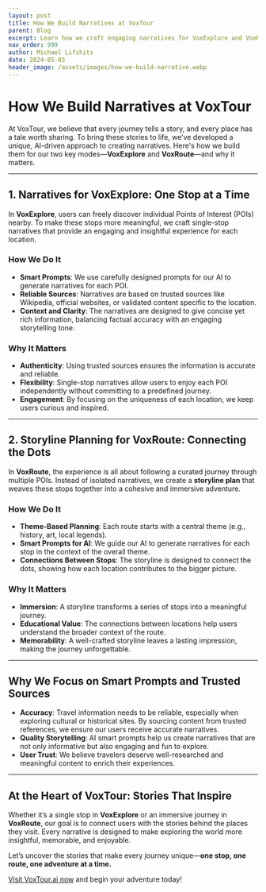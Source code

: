 ```yaml
---
layout: post
title: How We Build Narratives at VoxTour
parent: Blog
excerpt: Learn how we craft engaging narratives for VoxExplore and VoxRoute using smart prompts, trusted sources, and storyline planning.
nav_order: 999
author: Michael Lifshits
date: 2024-05-03
header_image: /assets/images/how-we-build-narrative.webp
---
```

# How We Build Narratives at VoxTour

At VoxTour, we believe that every journey tells a story, and every place has a tale worth sharing. To bring these stories to life, we’ve developed a unique, AI-driven approach to creating narratives. Here's how we build them for our two key modes—**VoxExplore** and **VoxRoute**—and why it matters.

---

## 1. Narratives for VoxExplore: One Stop at a Time

In **VoxExplore**, users can freely discover individual Points of Interest (POIs) nearby. To make these stops more meaningful, we craft single-stop narratives that provide an engaging and insightful experience for each location.

### **How We Do It**
- **Smart Prompts**: We use carefully designed prompts for our AI to generate narratives for each POI.
- **Reliable Sources**: Narratives are based on trusted sources like Wikipedia, official websites, or validated content specific to the location.
- **Context and Clarity**: The narratives are designed to give concise yet rich information, balancing factual accuracy with an engaging storytelling tone.

### **Why It Matters**
- **Authenticity**: Using trusted sources ensures the information is accurate and reliable.
- **Flexibility**: Single-stop narratives allow users to enjoy each POI independently without committing to a predefined journey.
- **Engagement**: By focusing on the uniqueness of each location, we keep users curious and inspired.

---

## 2. Storyline Planning for VoxRoute: Connecting the Dots

In **VoxRoute**, the experience is all about following a curated journey through multiple POIs. Instead of isolated narratives, we create a **storyline plan** that weaves these stops together into a cohesive and immersive adventure.

### **How We Do It**
- **Theme-Based Planning**: Each route starts with a central theme (e.g., history, art, local legends).
- **Smart Prompts for AI**: We guide our AI to generate narratives for each stop in the context of the overall theme.
- **Connections Between Stops**: The storyline is designed to connect the dots, showing how each location contributes to the bigger picture.

### **Why It Matters**
- **Immersion**: A storyline transforms a series of stops into a meaningful journey.
- **Educational Value**: The connections between locations help users understand the broader context of the route.
- **Memorability**: A well-crafted storyline leaves a lasting impression, making the journey unforgettable.

---

## Why We Focus on Smart Prompts and Trusted Sources

- **Accuracy**: Travel information needs to be reliable, especially when exploring cultural or historical sites. By sourcing content from trusted references, we ensure our users receive accurate narratives.
- **Quality Storytelling**: AI smart prompts help us create narratives that are not only informative but also engaging and fun to explore.
- **User Trust**: We believe travelers deserve well-researched and meaningful content to enrich their experiences.

---

## At the Heart of VoxTour: Stories That Inspire

Whether it’s a single stop in **VoxExplore** or an immersive journey in **VoxRoute**, our goal is to connect users with the stories behind the places they visit. Every narrative is designed to make exploring the world more insightful, memorable, and enjoyable.

Let’s uncover the stories that make every journey unique—**one stop, one route, one adventure at a time.**

[Visit VoxTour.ai now](https://voxtour.ai/) and begin your adventure today!